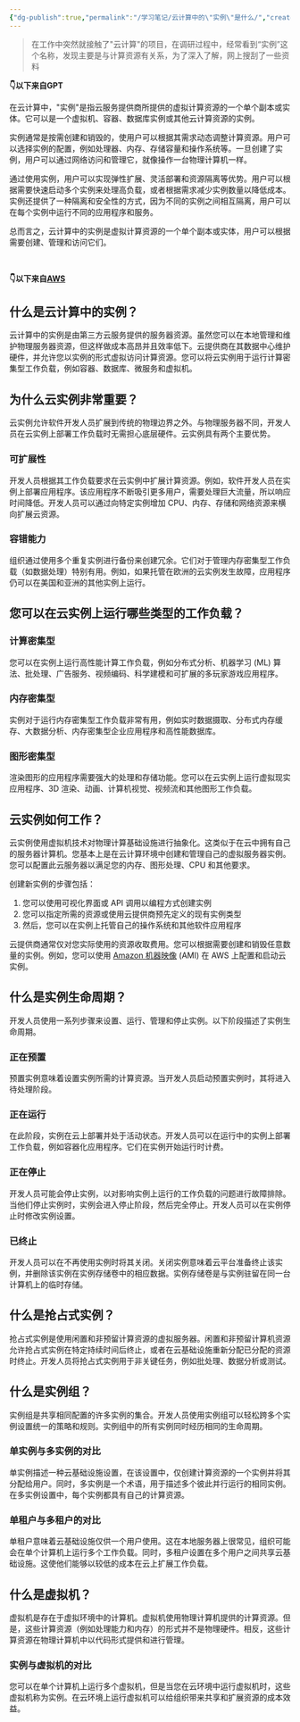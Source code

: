 ```yaml
---
{"dg-publish":true,"permalink":"/学习笔记/云计算中的\"实例\"是什么/","created":"","updated":""}
---
```


>在工作中突然就接触了"云计算"的项目，在调研过程中，经常看到“实例”这个名称，发现主要是与计算资源有关系，为了深入了解，网上搜刮了一些资料

**👇以下来自GPT**

在云计算中，"实例"是指云服务提供商所提供的虚拟计算资源的一个单个副本或实体。它可以是一个虚拟机、容器、数据库实例或其他云计算资源的实例。

实例通常是按需创建和销毁的，使用户可以根据其需求动态调整计算资源。用户可以选择实例的配置，例如处理器、内存、存储容量和操作系统等。一旦创建了实例，用户可以通过网络访问和管理它，就像操作一台物理计算机一样。

通过使用实例，用户可以实现弹性扩展、灵活部署和资源隔离等优势。用户可以根据需要快速启动多个实例来处理高负载，或者根据需求减少实例数量以降低成本。实例还提供了一种隔离和安全性的方式，因为不同的实例之间相互隔离，用户可以在每个实例中运行不同的应用程序和服务。

总而言之，云计算中的实例是虚拟计算资源的一个单个副本或实体，用户可以根据需要创建、管理和访问它们。

<br>

**👇以下来自[AWS](https://aws.amazon.com/cn/what-is/cloud-instances/)**
## 什么是云计算中的实例？

云计算中的实例是由第三方云服务提供的服务器资源。虽然您可以在本地管理和维护物理服务器资源，但这样做成本高昂并且效率低下。云提供商在其数据中心维护硬件，并允许您以实例的形式虚拟访问计算资源。您可以将云实例用于运行计算密集型工作负载，例如容器、数据库、微服务和虚拟机。

## 为什么云实例非常重要？

云实例允许软件开发人员扩展到传统的物理边界之外。与物理服务器不同，开发人员在云实例上部署工作负载时无需担心底层硬件。云实例具有两个主要优势。

### **可扩展性**

开发人员根据其工作负载要求在云实例中扩展计算资源。例如，软件开发人员在实例上部署应用程序。该应用程序不断吸引更多用户，需要处理巨大流量，所以响应时间降低。开发人员可以通过向特定实例增加 CPU、内存、存储和网络资源来横向扩展云资源。 

### **容错能力**

组织通过使用多个重复实例进行备份来创建冗余。它们对于管理内存密集型工作负载（如数据处理）特别有用。例如，如果托管在欧洲的云实例发生故障，应用程序仍可以在美国和亚洲的其他实例上运行。  

## 您可以在云实例上运行哪些类型的工作负载？

### **计算密集型**

您可以在实例上运行高性能计算工作负载，例如分布式分析、机器学习 (ML) 算法、批处理、广告服务、视频编码、科学建模和可扩展的多玩家游戏应用程序。

### **内存密集型**

实例对于运行内存密集型工作负载非常有用，例如实时数据摄取、分布式内存缓存、大数据分析、内存密集型企业应用程序和高性能数据库。

### **图形密集型**

渲染图形的应用程序需要强大的处理和存储功能。您可以在云实例上运行虚拟现实应用程序、3D 渲染、动画、计算机视觉、视频流和其他图形工作负载。

## 云实例如何工作？

云实例使用虚拟机技术对物理计算基础设施进行抽象化。这类似于在云中拥有自己的服务器计算机。您基本上是在云计算环境中创建和管理自己的虚拟服务器实例。您可以配置此云服务器以满足您的内存、图形处理、CPU 和其他要求。

创建新实例的步骤包括：

1. 您可以使用可视化界面或 API 调用以编程方式创建实例
2. 您可以指定所需的资源或使用云提供商预先定义的现有实例类型
3. 然后，您可以在实例上托管自己的操作系统和其他软件应用程序

云提供商通常仅对您实际使用的资源收取费用。您可以根据需要创建和销毁任意数量的实例。例如，您可以使用 [Amazon 机器映像](https://docs.aws.amazon.com/AWSEC2/latest/UserGuide/AMIs.html#ami-using) (AMI) 在 AWS 上配置和启动云实例。 

## 什么是实例生命周期？

开发人员使用一系列步骤来设置、运行、管理和停止实例。以下阶段描述了实例生命周期。

### **正在预置**

预置实例意味着设置实例所需的计算资源。当开发人员启动预置实例时，其将进入待处理阶段。 

### **正在运行**

在此阶段，实例在云上部署并处于活动状态。开发人员可以在运行中的实例上部署工作负载，例如容器化应用程序。它们在实例开始运行时计费。

### **正在停止**

开发人员可能会停止实例，以对影响实例上运行的工作负载的问题进行故障排除。当他们停止实例时，实例会进入停止阶段，然后完全停止。开发人员可以在实例停止时修改实例设置。

### **已终止**

开发人员可以在不再使用实例时将其关闭。关闭实例意味着云平台准备终止该实例，并删除该实例在实例存储卷中的相应数据。实例存储卷是与实例驻留在同一台计算机上的临时存储。

## 什么是抢占式实例？

抢占式实例是使用闲置和非预留计算资源的虚拟服务器。闲置和非预留计算机资源允许抢占式实例在特定持续时间后终止，或者在云基础设施重新分配已分配的资源时终止。开发人员将抢占式实例用于非关键任务，例如批处理、数据分析或测试。

## 什么是实例组？

实例组是共享相同配置的许多实例的集合。开发人员使用实例组可以轻松跨多个实例设置统一的策略和规则。实例组中的所有实例同时经历相同的生命周期。 

### **单实例与多实例的对比**

单实例描述一种云基础设施设置，在该设置中，仅创建计算资源的一个实例并将其分配给用户。同时，多实例是一个术语，用于描述多个彼此并行运行的相同实例。在多实例设置中，每个实例都具有自己的计算资源。 

### **单租户与多租户的对比**

单租户意味着云基础设施仅供一个用户使用。这在本地服务器上很常见，组织可能会在单个计算机上运行多个工作负载。同时，多租户设置在多个用户之间共享云基础设施。这使他们能够以较低的成本在云上扩展工作负载。 

## 什么是虚拟机？

虚拟机是存在于虚拟环境中的计算机。虚拟机使用物理计算机提供的计算资源。但是，这些计算资源（例如处理能力和内存）的形式并不是物理硬件。相反，这些计算资源在物理计算机中以代码形式提供和进行管理。 

### **实例与虚拟机的对比**

您可以在单个计算机上运行多个虚拟机，但是当您在云环境中运行虚拟机时，这些虚拟机称为实例。在云环境上运行虚拟机可以给组织带来共享和扩展资源的成本效益。